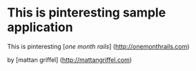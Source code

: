 # This is pinteresting sample application
This is pinteresting
[*one month rails*] (http://onemonthrails.com)

by [mattan griffel] (http://mattangriffel.com)
